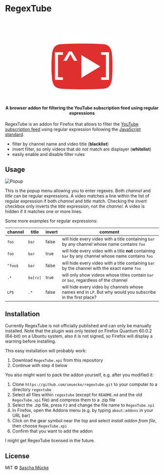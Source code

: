  # RegexTube
 
 <h1 align="center">
  <br>
  <img src="https://github.com/smuecke/regextube/blob/master/icons/regextube-256.png" alt="RegexTube" width="200">
</h1>
<h4 align="center">A browser addon for filtering the YouTube subscription feed using regular expressions</h4>

RegexTube is an addon for Firefox that allows to filter the [YouTube subscription feed](https://www.youtube.com/feed/subscriptions) using regular expression following the [JavaScript standard](https://developer.mozilla.org/en-US/docs/Web/JavaScript/Guide/Regular_Expressions). 

* filter by channel name and video title (**blacklist**)
* invert filter, so only videos that *do not* match are displayer (**whitelist**)
* easily enable and disable filter rules

## Usage

![Popup](https://i.imgur.com/e0G6HiS.png)

This is the popup menu allowing you to enter regexes. Both *channel* and *title* can be regular expressions. A video matches a line within the list of regular expression if both *channel* and *title* match. Checking the *invert* checkbox only inverts the *title* expression, not the *channel*. A video is hidden if it matches one or more lines.

Some more examples for regular expressions:

| channel | title | invert | comment |
| --- | --- | --- | --- |
| `foo` | `bar` | false | will hide every video with a title containing `bar` by any channel whose name contains `foo` |
| `foo` | `bar` | true | will hide every video with a title **not** containing `bar` by any channel whose name contains `foo` |
| `^foo$` | `bar` | false | will hide every video with a title containing `bar` by the channel with the exact name `foo` |
| `.*` | `ba[rz]` | true | will only show videos whose titles contain `bar` or `baz`, regardless of the channel |
| `LP$` | `.*` | false | will hide every video by channels whose names end in `LP`. But why would you subscribe in the first place? |

## Installation

Currently RegexTube is not officially published and can only be manually installed. Note that the plugin was only tested on Firefox Quantum 60.0.2 (64-bit) on a Ubuntu system, also it is not signed, so Firefox will display a warning before installing.

This easy installation will probably work:

1. Download `RegexTube.xpi` from this repository
2. Continue with step 4 below

You also might want to pack the addon yourself, e.g. after you modified it:

1. Clone `https://github.com/smuecke/regextube.git` to your computer to a directory `regextube`
2. Select all files within `regextube` (except for `README.md` and the old `RegexTube.xpi` file) and compress them to a .zip file
3. Select the .zip file, press `F2` and change the file name to `RegexTube.xpi`
4. In Firefox, open the Addons menu (e.g. by typing `about:addons` in your URL bar)
5. Click on the gear symbol near the top and select *install addon from file*, then choose `RegexTube.xpi`
6. Confirm that you want to add the addon

I might get RegexTube licensed in the future.

## License

MIT © [Sascha Mücke](https://github.com/smuecke)
